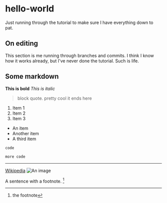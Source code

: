 # hello-world
Just running through the tutorial to make sure I have everything down to pat.

## On editing
This section is me running through branches and commits. I think I know how it works already, but I've never done the tutorial. Such is life.

## Some markdown

**This is bold**
*This is italic* 

> block quote.
> pretty cool
> it ends here

1. Item 1
2. Item 2
3. Item 3

- An item
- Another item
- A third item

`code`

```
more code
```

--- 
[Wikipedia](https://www.wikipedia.com)
![An image](image.jpg)

A sentence with a footnote. [^1]

[^1]: the footnote
